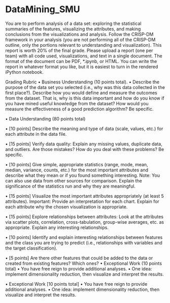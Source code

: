 # DataMining_SMU

You are to perform analysis of a data set: exploring the statistical summaries of the features, visualizing the attributes, and making conclusions from the visualizations and analysis. Follow the CRISP-DM framework in your analysis (you are not performing all of the CRISP-DM outline, only the portions relevant to understanding and visualization). This report is worth 20% of the final grade. Please upload a report (one per team) with all code used, visualizations, and text in a single document. The format of the document can be PDF, *.ipynb, or HTML. You can write the report in whatever format you like, but it is easiest to turn in the rendered iPython notebook.

Grading Rubric • Business Understanding (10 points total). • Describe the purpose of the data set you selected (i.e., why was this data collected in the first place?). Describe how you would define and measure the outcomes from the dataset. That is, why is this data important and how do you know if you have mined useful knowledge from the dataset? How would you measure the effectiveness of a good prediction algorithm? Be specific. 

• Data Understanding (80 points total) 

• [10 points] Describe the meaning and type of data (scale, values, etc.) for each attribute in the data file. 

• [15 points] Verify data quality: Explain any missing values, duplicate data, and outliers. Are those mistakes? How do you deal with these problems? Be specific. 

• [10 points] Give simple, appropriate statistics (range, mode, mean, median, variance, counts, etc.) for the most important attributes and describe what they mean or if you found something interesting. Note: You can also use data from other sources for comparison. Explain the significance of the statistics run and why they are meaningful. 

• [15 points] Visualize the most important attributes appropriately (at least 5 attributes). Important: Provide an interpretation for each chart. Explain for each attribute why the chosen visualization is appropriate. 

• [15 points] Explore relationships between attributes: Look at the attributes via scatter plots, correlation, cross-tabulation, group-wise averages, etc. as appropriate. Explain any interesting relationships. 

• [10 points] Identify and explain interesting relationships between features and the class you are trying to predict (i.e., relationships with variables and the target classification). 

• [5 points] Are there other features that could be added to the data or created from existing features? Which ones? • Exceptional Work (10 points total) • You have free reign to provide additional analyses. • One idea: implement dimensionality reduction, then visualize and interpret the results.

• Exceptional Work [10 points total] • You have free reign to provide additional analyses. • One idea: implement dimensionality reduction, then visualize and interpret the results.
